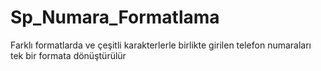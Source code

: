 # Sp_Numara_Formatlama
Farklı formatlarda ve çeşitli karakterlerle birlikte girilen telefon numaraları tek bir formata dönüştürülür
